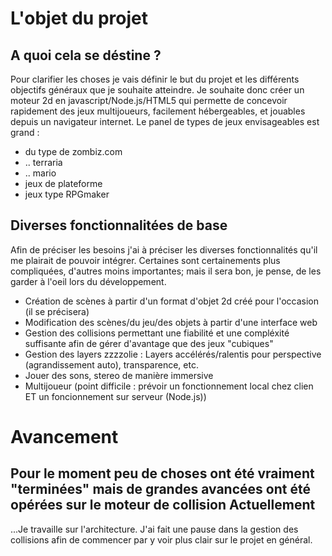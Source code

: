 L'objet du projet
=========
A quoi cela se déstine ?
--------------
Pour clarifier les choses je vais définir le but du projet et les différents objectifs généraux que je souhaite atteindre.
Je souhaite donc créer un moteur 2d en javascript/Node.js/HTML5 qui permette de concevoir rapidement des jeux multijoueurs, facilement hébergeables, et jouables depuis un navigateur internet. Le panel de types de jeux envisageables est grand :
* du type de zombiz.com
* .. terraria
* .. mario
* jeux de plateforme
* jeux type RPGmaker

Diverses fonctionnalitées de base
-------------------
Afin de préciser les besoins j'ai à préciser les diverses fonctionnalités qu'il me plairait de pouvoir intégrer. Certaines sont certainements plus compliquées, d'autres moins importantes; mais il sera bon, je pense, de les garder à l'oeil lors du développement.
* Création de scènes à partir d'un format d'objet 2d créé pour l'occasion (il se précisera)
* Modification des scènes/du jeu/des objets à partir d'une interface web
* Gestion des collisions permettant une fiabilité et une compléxité suffisante afin de gérer d'avantage que des jeux "cubiques"
* Gestion des layers zzzzolie : Layers accélérés/ralentis pour perspective (agrandissement auto), transparence, etc.
* Jouer des sons, stereo de manière immersive
* Multijoueur (point difficile : prévoir un fonctionnement local chez clien ET un foncionnement sur serveur (Node.js))

Avancement
=========
Pour le moment peu de choses ont été vraiment "terminées" mais de grandes avancées ont été opérées sur le moteur de collision
Actuellement
-----------
...Je travaille sur l'architecture. J'ai fait une pause dans la gestion des collisions afin de commencer par y voir plus clair sur le projet en général.
